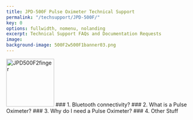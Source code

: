 ```yaml
---
title: JPD-500F Pulse Oximeter Technical Support
permalink: "/techsupport/JPD-500F/"
key: 0
options: fullwidth, nomenu, nolanding
excerpt: Technical Support FAQs and Documentation Requests
image: 
background-image: 500F2w500F1banner03.png
---
```

<img src="/images/JPD500F2 with finger01.png" alt="JPD500F2finger" style="width:128px;height:128px;">
### 1. Bluetooth connectivity?
### 2. What is a Pulse Oximeter?
### 3. Why do I need a Pulse Oximeter?
### 4. Other Stuff
